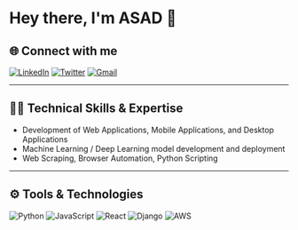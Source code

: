 # Hey there, I'm ASAD 👋

## 🌐 Connect with me
[![LinkedIn](https://img.shields.io/badge/LinkedIn-0A66C2?style=for-the-badge&logo=linkedin&logoColor=white)](https://www.linkedin.com/in/yourprofile/)
[![Twitter](https://img.shields.io/badge/Twitter-1DA1F2?style=for-the-badge&logo=twitter&logoColor=white)](https://twitter.com/yourprofile)
[![Gmail](https://img.shields.io/badge/Gmail-D14836?style=for-the-badge&logo=gmail&logoColor=white)](mailto:yourmail@gmail.com)

---

## 👨‍💻 Technical Skills & Expertise
- Development of Web Applications, Mobile Applications, and Desktop Applications  
- Machine Learning / Deep Learning model development and deployment  
- Web Scraping, Browser Automation, Python Scripting  

---

## ⚙️ Tools & Technologies
![Python](https://img.shields.io/badge/Python-3776AB?style=flat&logo=python&logoColor=white)
![JavaScript](https://img.shields.io/badge/JavaScript-323330?style=flat&logo=javascript&logoColor=F7DF1E)
![React](https://img.shields.io/badge/React-20232A?style=flat&logo=react&logoColor=61DAFB)
![Django](https://img.shields.io/badge/Django-092E20?style=flat&logo=django&logoColor=white)
![AWS](https://img.shields.io/badge/AWS-232F3E?style=flat&logo=amazon-aws&logoColor=white)
